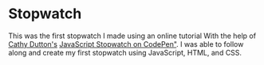 # Stopwatch
 This was the first stopwatch I made using an online tutorial
 With the help of <a href="https://github.com/cathydutton">Cathy Dutton's</a> <a href="https://codepen.io/cathydutton/pen/xxpOOw">JavaScript Stopwatch on CodePen"</a>. I was able to follow along and create my first stopwatch using JavaScript, HTML, and CSS.
